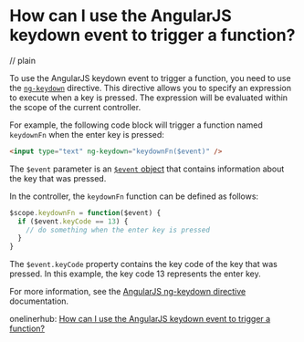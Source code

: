 # How can I use the AngularJS keydown event to trigger a function?
// plain

To use the AngularJS keydown event to trigger a function, you need to use the [`ng-keydown`](https://docs.angularjs.org/api/ng/directive/ngKeydown) directive. This directive allows you to specify an expression to execute when a key is pressed. The expression will be evaluated within the scope of the current controller.

For example, the following code block will trigger a function named `keydownFn` when the enter key is pressed:

```html
<input type="text" ng-keydown="keydownFn($event)" />
```

The `$event` parameter is an [`$event` object](https://docs.angularjs.org/api/ng/type/$event) that contains information about the key that was pressed.

In the controller, the `keydownFn` function can be defined as follows:

```js
$scope.keydownFn = function($event) {
  if ($event.keyCode == 13) {
    // do something when the enter key is pressed
  }
}
```

The `$event.keyCode` property contains the key code of the key that was pressed. In this example, the key code 13 represents the enter key.

For more information, see the [AngularJS ng-keydown directive](https://docs.angularjs.org/api/ng/directive/ngKeydown) documentation.

onelinerhub: [How can I use the AngularJS keydown event to trigger a function?](https://onelinerhub.com/angularjs/how-can-i-use-the-angularjs-keydown-event-to-trigger-a-function)